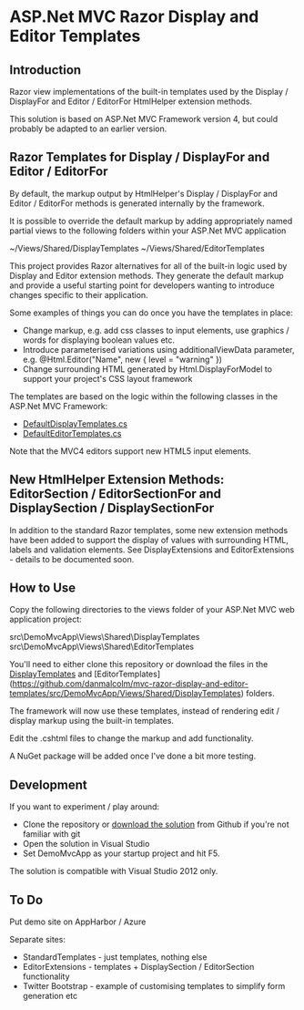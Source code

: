 ASP.Net MVC Razor Display and Editor Templates
==============================================

Introduction
------------

Razor view implementations of the built-in templates used by the Display / DisplayFor and Editor / EditorFor HtmlHelper extension methods.

This solution is based on ASP.Net MVC Framework version 4, but could probably be adapted to an earlier version.


Razor Templates for Display / DisplayFor and Editor / EditorFor
---------------------------------------------------------------
By default, the markup output by HtmlHelper's Display / DisplayFor and Editor / EditorFor methods is generated internally by the framework. 

It is possible to override the default markup by adding appropriately named partial views to the following folders within your ASP.Net MVC application

~/Views/Shared/DisplayTemplates
~/Views/Shared/EditorTemplates

This project provides Razor alternatives for all of the built-in logic used by Display and Editor extension methods. They generate the default markup and provide a useful starting point for developers wanting to introduce changes specific to their application.

Some examples of things you can do once you have the templates in place:

- Change markup, e.g. add css classes to input elements, use graphics / words for displaying boolean values etc.
- Introduce parameterised variations using additionalViewData parameter, e.g. @Html.Editor("Name", new { level = "warning" })
- Change surrounding HTML generated by Html.DisplayForModel to support your project's CSS layout framework

The templates are based on the logic within the following classes in the ASP.Net MVC Framework:

- [DefaultDisplayTemplates.cs](https://github.com/ASP-NET-MVC/aspnetwebstack/blob/master/src/System.Web.Mvc/Html/DefaultDisplayTemplates.cs)
- [DefaultEditorTemplates.cs](https://github.com/ASP-NET-MVC/aspnetwebstack/blob/master/src/System.Web.Mvc/Html/DefaultEditorTemplates.cs)

Note that the MVC4 editors support new HTML5 input elements.


New HtmlHelper Extension Methods: EditorSection / EditorSectionFor and DisplaySection / DisplaySectionFor
---------------------------------------------------------------------------------------------------------
 
In addition to the standard Razor templates, some new extension methods have been added to support the display of values with surrounding HTML, labels and validation elements. See DisplayExtensions and EditorExtensions - details to be documented soon.


How to Use
----------
Copy the following directories to the views folder of your ASP.Net MVC web application project:

src\DemoMvcApp\Views\Shared\DisplayTemplates
src\DemoMvcApp\Views\Shared\EditorTemplates

You'll need to either clone this repository or download the files in the [DisplayTemplates](https://github.com/danmalcolm/mvc-razor-display-and-editor-templates/src/DemoMvcApp/Views/Shared/DisplayTemplates) and [EditorTemplates] (https://github.com/danmalcolm/mvc-razor-display-and-editor-templates/src/DemoMvcApp/Views/Shared/DisplayTemplates) folders.

The framework will now use these templates, instead of rendering edit / display markup using the built-in templates.

Edit the .cshtml files to change the markup and add functionality. 

A NuGet package will be added once I've done a bit more testing.

Development
-----------
If you want to experiment / play around:

- Clone the repository or [download the solution]() from Github if you're not familiar with git
- Open the solution in Visual Studio
- Set DemoMvcApp as your startup project and hit F5.

The solution is compatible with Visual Studio 2012 only.


To Do
-----
Put demo site on AppHarbor / Azure

Separate sites:

- StandardTemplates - just templates, nothing else
- EditorExtensions - templates + DisplaySection / EditorSection functionality
- Twitter Bootstrap - example of customising templates to simplify form generation etc
